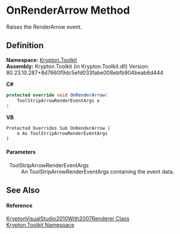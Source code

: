 # OnRenderArrow Method


Raises the RenderArrow event.



## Definition
**Namespace:** <a href="79d2eac2-21f4-54ff-7552-b20c33c30600.md">Krypton.Toolkit</a>  
**Assembly:** Krypton.Toolkit (in Krypton.Toolkit.dll) Version: 80.23.10.287+8d7660f9dc5efd033fabe008ebfb904beab6d444

**C#**
``` C#
protected override void OnRenderArrow(
	ToolStripArrowRenderEventArgs e
)
```
**VB**
``` VB
Protected Overrides Sub OnRenderArrow ( 
	e As ToolStripArrowRenderEventArgs
)
```



#### Parameters
<dl><dt>  ToolStripArrowRenderEventArgs</dt><dd>An ToolStripArrowRenderEventArgs containing the event data.</dd></dl>

## See Also


#### Reference
<a href="41628389-3355-0291-6cef-b0c0e272c3f8.md">KryptonVisualStudio2010With2007Renderer Class</a>  
<a href="79d2eac2-21f4-54ff-7552-b20c33c30600.md">Krypton.Toolkit Namespace</a>  
